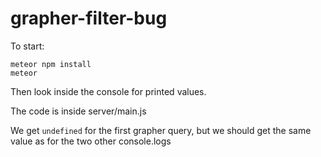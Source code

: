 # grapher-filter-bug

To start:

```
meteor npm install
meteor
```

Then look inside the console for printed values.

The code is inside server/main.js

We get `undefined` for the first grapher query, but we should get the same value as for the two other console.logs